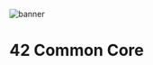 ![banner](https://github.com/user-attachments/assets/28900d56-72e9-4e1b-8aa3-1cf1d912b1ad)

# 42 Common Core
![<img src="https://user-images.githubusercontent.com/50052600/196072481-d6070db0-93aa-4d6a-a9c7-e014c04ec27f.png">]([https://link-to-your-URL](https://github.com/catlover4242/libft)/)
